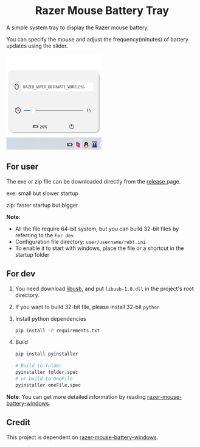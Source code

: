 <div align="center">
  <h1 align="center">Razer Mouse Battery Tray</h1>
</div>

A simple system tray to display the Razer mouse battery.

You can specify the mouse and adjust the frequency(minutes) of battery updates using the slider.

<img src="https://raw.githubusercontent.com/Maasea/RazerMouseBatteryTray/main/imgs/display.png" width="250" height="250">

## For user

The exe or zip file can be downloaded directly from the [release ](https://github.com/Maasea/razerBattery/releases) page.

exe: small but slower startup

zip: faster startup but  bigger

**Note**: 

- All the file require 64-bit system, but you can build 32-bit files by referring to the `For dev`
- Configuration file directory: `user/username/rebt.ini`
- To enable it to start with windows, place the file or a shortcut in the startup folder

## For dev

1. You need download [libusb](https://libusb.info/), and put `libusb-1.0.dll` in the project's root directory.

2. If you want to build 32-bit file, please install 32-bit `python`

3. Install python dependencies

   ```python
   pip install -r requirements.txt
   ```

4. Build

   ```python
   pip install pyinstaller
   ```

   ```python
   # Build to folder
   pyinstaller folder.spec 
   # or build to OneFile
   pyinstaller oneFile.spec
   ```

**Note**: You can get more detailed information by reading  [razer-mouse-battery-windows](https://github.com/hsutungyu/razer-mouse-battery-windows).

## Credit

This project is dependent on  [razer-mouse-battery-windows](https://github.com/hsutungyu/razer-mouse-battery-windows).

